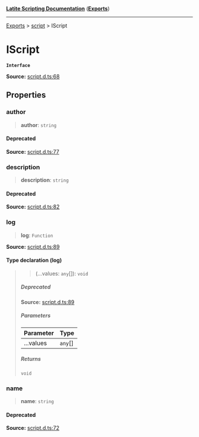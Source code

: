 [**Latite Scripting Documentation**](../../README.md) ([**Exports**](../../exports.md))

---

[Exports](../../exports.md) > [script](../index.md) > IScript

# IScript

**`Interface`**

**Source:** [script.d.ts:68](https://github.com/LatiteScripting/latitescripting.github.io/blob/e10e2da/definitions/script.d.ts#L68)

## Properties

### author

> **author**: `string`

#### Deprecated

**Source:** [script.d.ts:77](https://github.com/LatiteScripting/latitescripting.github.io/blob/e10e2da/definitions/script.d.ts#L77)

### description

> **description**: `string`

#### Deprecated

**Source:** [script.d.ts:82](https://github.com/LatiteScripting/latitescripting.github.io/blob/e10e2da/definitions/script.d.ts#L82)

### log

> **log**: `Function`

**Source:** [script.d.ts:89](https://github.com/LatiteScripting/latitescripting.github.io/blob/e10e2da/definitions/script.d.ts#L89)

#### Type declaration (log)

> > (...values: `any`[]): `void`
>
> ##### Deprecated
>
> **Source:** [script.d.ts:89](https://github.com/LatiteScripting/latitescripting.github.io/blob/e10e2da/definitions/script.d.ts#L89)
>
> ##### Parameters
>
> | Parameter | Type    |
> | :-------- | :------ |
> | ...values | `any`[] |
>
> ##### Returns
>
> `void`

### name

> **name**: `string`

#### Deprecated

**Source:** [script.d.ts:72](https://github.com/LatiteScripting/latitescripting.github.io/blob/e10e2da/definitions/script.d.ts#L72)
